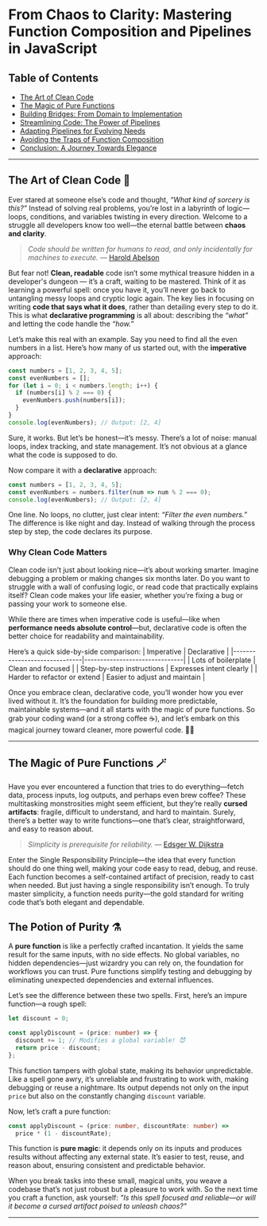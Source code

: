 # From Chaos to Clarity: Mastering Function Composition and Pipelines in JavaScript

## **Table of Contents**  
- [The Art of Clean Code](#intro)  
- [The Magic of Pure Functions](#purity)
- [Building Bridges: From Domain to Implementation](#composition)
- [Streamlining Code: The Power of Pipelines](#pipeline)
- [Adapting Pipelines for Evolving Needs](#adaptability)
- [Avoiding the Traps of Function Composition](#pitfalls)
- [Conclusion: A Journey Towards Elegance](#conclusion)

---

<a id="intro"></a>
## The Art of Clean Code 💎

Ever stared at someone else’s code and thought, _“What kind of sorcery is this?”_ Instead of solving real problems, you’re lost in a labyrinth of logic—loops, conditions, and variables twisting in every direction. Welcome to a struggle all developers know too well—the eternal battle between **chaos and clarity**.

>_Code should be written for humans to read, and only incidentally for machines to execute._ — [Harold Abelson](https://en.wikipedia.org/wiki/Hal_Abelson)

But fear not! **Clean, readable** code isn’t some mythical treasure hidden in a developer's dungeon — it’s a craft, waiting to be mastered. Think of it as learning a powerful spell: once you have it, you’ll never go back to untangling messy loops and cryptic logic again. The key lies in focusing on writing **code that says what it does**, rather than detailing every step to do it. This is what **declarative programming** is all about: describing the _“what”_ and letting the code handle the _“how.”_

Let’s make this real with an example. Say you need to find all the even numbers in a list. Here’s how many of us started out, with the **imperative** approach:
```typescript
const numbers = [1, 2, 3, 4, 5];
const evenNumbers = [];
for (let i = 0; i < numbers.length; i++) {
  if (numbers[i] % 2 === 0) {
    evenNumbers.push(numbers[i]);
  }
}
console.log(evenNumbers); // Output: [2, 4]
```
Sure, it works. But let’s be honest—it’s messy. There’s a lot of noise: manual loops, index tracking, and state management. It’s not obvious at a glance what the code is supposed to do.

Now compare it with a **declarative** approach:
```typescript
const numbers = [1, 2, 3, 4, 5];
const evenNumbers = numbers.filter(num => num % 2 === 0);
console.log(evenNumbers); // Output: [2, 4]
```
One line. No loops, no clutter, just clear intent: _“Filter the even numbers.”_ The difference is like night and day. Instead of walking through the process step by step, the code declares its purpose.

### Why Clean Code Matters

Clean code isn’t just about looking nice—it’s about working smarter. Imagine debugging a problem or making changes six months later. Do you want to struggle with a wall of confusing logic, or read code that practically explains itself? Clean code makes your life easier, whether you’re fixing a bug or passing your work to someone else.

While there are times when imperative code is useful—like when **performance needs absolute control**—but, declarative code is often the better choice for readability and maintainability.

Here’s a quick side-by-side comparison:
| Imperative                   | Declarative                   |
|------------------------------|-------------------------------|
| Lots of boilerplate          | Clean and focused             |
| Step-by-step instructions    | Expresses intent clearly      |
| Harder to refactor or extend | Easier to adjust and maintain |

Once you embrace clean, declarative code, you’ll wonder how you ever lived without it. It’s the foundation for building more predictable, maintainable systems—and it all starts with the magic of pure functions. So grab your coding wand (or a strong coffee ☕), and let’s embark on this magical journey toward cleaner, more powerful code. 🌟✨

---

<a id="purity"></a>
## The Magic of Pure Functions 🪄

Have you ever encountered a function that tries to do everything—fetch data, process inputs, log outputs, and perhaps even brew coffee? These multitasking monstrosities might seem efficient, but they’re really **cursed artifacts**: fragile, difficult to understand, and hard to maintain. Surely, there’s a better way to write functions—one that’s clear, straightforward, and easy to reason about.

>_Simplicity is prerequisite for reliability._ — [Edsger W. Dijkstra]( https://en.wikipedia.org/wiki/Edsger_W._Dijkstra)

Enter the Single Responsibility Principle—the idea that every function should do one thing well, making your code easy to read, debug, and reuse. Each function becomes a self-contained artifact of precision, ready to cast when needed. But just having a single responsibility isn’t enough. To truly master simplicity, a function needs purity—the gold standard for writing code that’s both elegant and dependable.

## The Potion of Purity ⚗️

A **pure function** is like a perfectly crafted incantation. It yields the same result for the same inputs, with no side effects. No global variables, no hidden dependencies—just wizardry you can rely on, the foundation for workflows you can trust. Pure functions simplify testing and debugging by eliminating unexpected dependencies and external influences.

Let’s see the difference between these two spells. First, here’s an impure function—a rough spell:
```typescript
let discount = 0;	

const applyDiscount = (price: number) => {
  discount += 1; // Modifies a global variable! 😈
  return price - discount;
};
```
This function tampers with global state, making its behavior unpredictable. Like a spell gone awry, it’s unreliable and frustrating to work with, making debugging or reuse a nightmare. Its output depends not only on the input `price` but also on the constantly changing `discount` variable.

Now, let’s craft a pure function:
```typescript
const applyDiscount = (price: number, discountRate: number) => 
  price * (1 - discountRate);
```
This function is **pure magic**: it depends only on its inputs and produces results without affecting any external state. It’s easier to test, reuse, and reason about, ensuring consistent and predictable behavior.

When you break tasks into these small, magical units, you weave a codebase that’s not just robust but a pleasure to work with. So the next time you craft a function, ask yourself:
_"Is this spell focused and reliable—or will it become a cursed artifact poised to unleash chaos?"_

---




